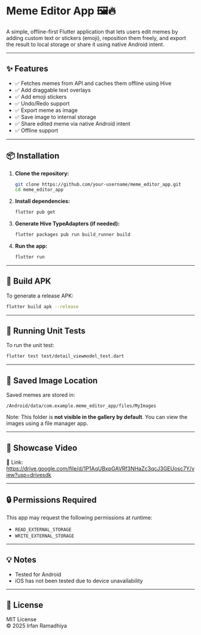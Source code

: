 # Meme Editor App 🖼️🔥

A simple, offline-first Flutter application that lets users edit memes by adding custom text or stickers (emoji), reposition them freely, and export the result to local storage or share it using native Android intent.

---

## ✨ Features

- ✅ Fetches memes from API and caches them offline using Hive
- ✅ Add draggable text overlays
- ✅ Add emoji stickers
- ✅ Undo/Redo support
- ✅ Export meme as image
- ✅ Save image to internal storage
- ✅ Share edited meme via native Android intent
- ✅ Offline support

---

## 📦 Installation

1. **Clone the repository:**
   ```bash
   git clone https://github.com/your-username/meme_editor_app.git
   cd meme_editor_app
   ```

2. **Install dependencies:**
   ```bash
   flutter pub get
   ```

3. **Generate Hive TypeAdapters (if needed):**
   ```bash
   flutter packages pub run build_runner build
   ```

4. **Run the app:**
   ```bash
   flutter run
   ```

---

## 📱 Build APK

To generate a release APK:
```bash
flutter build apk --release
```

---

## 🧪 Running Unit Tests

To run the unit test:
```bash
flutter test test/detail_viewmodel_test.dart
```

---


## 📂 Saved Image Location

Saved memes are stored in:

```
/Android/data/com.example.meme_editor_app/files/MyImages
```

Note: This folder is **not visible in the gallery by default**. You can view the images using a file manager app.

---

## 🎥 Showcase Video
 
🚧 Link: https://drive.google.com/file/d/1P1AqUBxpGAVRf3NHaZc3qcJ3GEUosc7Y/view?usp=drivesdk

---

## 🔒 Permissions Required

This app may request the following permissions at runtime:
- `READ_EXTERNAL_STORAGE`
- `WRITE_EXTERNAL_STORAGE`  

---

## 💡 Notes

- Tested for Android
- iOS has not been tested due to device unavailability

---

## 📄 License

MIT License  
© 2025 Irfan Ramadhiya
